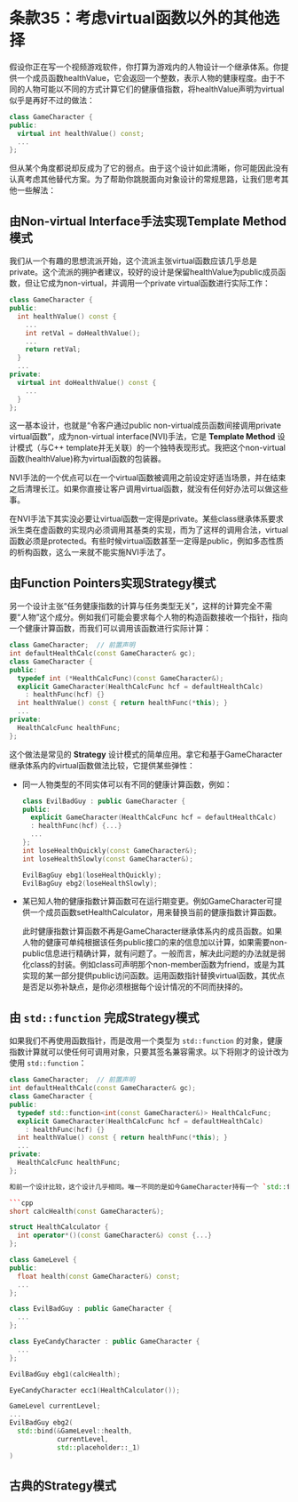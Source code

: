 # 条款35：考虑virtual函数以外的其他选择

假设你正在写一个视频游戏软件，你打算为游戏内的人物设计一个继承体系。你提供一个成员函数healthValue，它会返回一个整数，表示人物的健康程度。由于不同的人物可能以不同的方式计算它们的健康值指数，将healthValue声明为virtual似乎是再好不过的做法：

```cpp
class GameCharacter {
public: 
  virtual int healthValue() const;
  ...
};
```

但从某个角度都说却反成为了它的弱点。由于这个设计如此清晰，你可能因此没有认真考虑其他替代方案。为了帮助你跳脱面向对象设计的常规思路，让我们思考其他一些解法：

## 由Non-virtual Interface手法实现Template Method模式

我们从一个有趣的思想流派开始，这个流派主张virtual函数应该几乎总是private。这个流派的拥护者建议，较好的设计是保留healthValue为public成员函数，但让它成为non-virtual，并调用一个private virtual函数进行实际工作：

```cpp
class GameCharacter {
public:
  int healthValue() const {    
    ...
    int retVal = doHealthValue();
    ...
    return retVal;
  }
  ...
private:
  virtual int doHealthValue() const {
    ...
  }
};
```

这一基本设计，也就是“令客户通过public non-virtual成员函数间接调用private virtual函数”，成为non-virtual interface(NVI)手法，它是 **Template Method** 设计模式（与C++ template并无关联）的一个独特表现形式。我把这个non-virtual函数(healthValue)称为virtual函数的包装器。

NVI手法的一个优点可以在一个virtual函数被调用之前设定好适当场景，并在结束之后清理长江。如果你直接让客户调用virtual函数，就没有任何好办法可以做这些事。

在NVI手法下其实没必要让virtual函数一定得是private。某些class继承体系要求派生类在虚函数的实现内必须调用其基类的实现，而为了这样的调用合法，virtual函数必须是protected。有些时候virtual函数甚至一定得是public，例如多态性质的析构函数，这么一来就不能实施NVI手法了。

## 由Function Pointers实现Strategy模式

另一个设计主张“任务健康指数的计算与任务类型无关”，这样的计算完全不需要“人物”这个成分。例如我们可能会要求每个人物的构造函数接收一个指针，指向一个健康计算函数，而我们可以调用该函数进行实际计算：

```cpp
class GameCharacter;  // 前置声明
int defaultHealthCalc(const GameCharacter& gc);
class GameCharacter {
public:
  typedef int (*HealthCalcFunc)(const GameCharacter&);
  explicit GameCharacter(HealthCalcFunc hcf = defaultHealthCalc)
    : healthFunc(hcf) {}
  int healthValue() const { return healthFunc(*this); }
  ...
private:
  HealthCalcFunc healthFunc;
};
```

这个做法是常见的 **Strategy** 设计模式的简单应用。拿它和基于GameCharacter继承体系内的virtual函数做法比较，它提供某些弹性：

- 同一人物类型的不同实体可以有不同的健康计算函数，例如：

  ```cpp
  class EvilBadGuy : public GameCharacter {
  public:
    explicit GameCharacter(HealthCalcFunc hcf = defaultHealthCalc)
    : healthFunc(hcf) {...}
    ...
  };
  int loseHealthQuickly(const GameCharacter&);
  int loseHealthSlowly(const GameCharacter&);

  EvilBagGuy ebg1(loseHealthQuickly);
  EvilBagGuy ebg2(loseHealthSlowly);
  ```

- 某已知人物的健康指数计算函数可在运行期变更。例如GameCharacter可提供一个成员函数setHealthCalculator，用来替换当前的健康指数计算函数。

  此时健康指数计算函数不再是GameCharacter继承体系内的成员函数。如果人物的健康可单纯根据该任务public接口的来的信息加以计算，如果需要non-public信息进行精确计算，就有问题了。一般而言，解决此问题的办法就是弱化class的封装。例如class可声明那个non-member函数为friend，或是为其实现的某一部分提供public访问函数。运用函数指针替换virtual函数，其优点是否足以弥补缺点，是你必须根据每个设计情况的不同而抉择的。

## 由 `std::function` 完成Strategy模式

如果我们不再使用函数指针，而是改用一个类型为 `std::function` 的对象，健康指数计算就可以使任何可调用对象，只要其签名兼容需求。以下将刚才的设计改为使用 `std::function`：

```cpp
class GameCharacter;  // 前置声明
int defaultHealthCalc(const GameCharacter& gc);
class GameCharacter {
public:
  typedef std::function<int(const GameCharacter&)> HealthCalcFunc;
  explicit GameCharacter(HealthCalcFunc hcf = defaultHealthCalc)
    : healthFunc(hcf) {}
  int healthValue() const { return healthFunc(*this); }
  ...
private:
  HealthCalcFunc healthFunc;
};

和前一个设计比较，这个设计几乎相同。唯一不同的是如今GameCharacter持有一个 `std::function` 对象，这个可以让客户在指定健康计算函数上拥有更惊人的弹性：

```cpp
short calcHealth(const GameCharacter&);

struct HealthCalculator {
  int operator*()(const GameCharacter&) const {...}
};

class GameLevel {
public:
  float health(const GameCharacter&) const;
  ...
};

class EvilBadGuy : public GameCharacter {
  ...
};

class EyeCandyCharacter : public GameCharacter {
  ...
};

EvilBadGuy ebg1(calcHealth);

EyeCandyCharacter ecc1(HealthCalculator());

GameLevel currentLevel;
...
EvilBadGuy ebg2(
  std::bind(&GameLevel::health, 
            currentLevel, 
            std::placeholder::_1)
)
```

## 古典的Strategy模式

